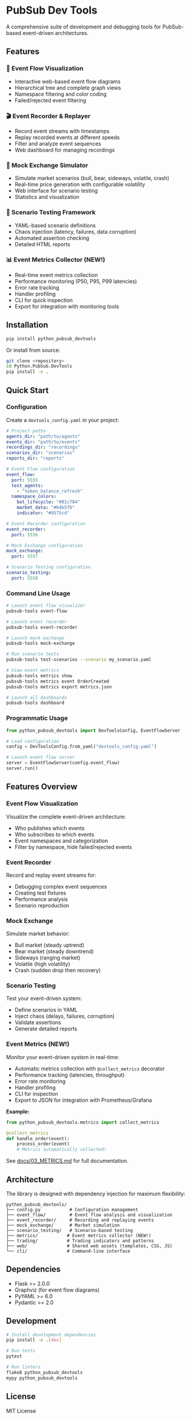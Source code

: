 # PubSub Dev Tools

A comprehensive suite of development and debugging tools for PubSub-based event-driven architectures.

## Features

### 🎯 Event Flow Visualization

- Interactive web-based event flow diagrams
- Hierarchical tree and complete graph views
- Namespace filtering and color coding
- Failed/rejected event filtering

### 🎬 Event Recorder & Replayer

- Record event streams with timestamps
- Replay recorded events at different speeds
- Filter and analyze event sequences
- Web dashboard for managing recordings

### 🎰 Mock Exchange Simulator

- Simulate market scenarios (bull, bear, sideways, volatile, crash)
- Real-time price generation with configurable volatility
- Web interface for scenario testing
- Statistics and visualization

### 🧪 Scenario Testing Framework

- YAML-based scenario definitions
- Chaos injection (latency, failures, data corruption)
- Automated assertion checking
- Detailed HTML reports

### 📊 Event Metrics Collector (NEW!)

- Real-time event metrics collection
- Performance monitoring (P50, P95, P99 latencies)
- Error rate tracking
- Handler profiling
- CLI for quick inspection
- Export for integration with monitoring tools

## Installation

```bash
pip install python_pubsub_devtools
```

Or install from source:

```bash
git clone <repository>
cd Python.PubSub.DevTools
pip install -e .
```

## Quick Start

### Configuration

Create a `devtools_config.yaml` in your project:

```yaml
# Project paths
agents_dir: "path/to/agents"
events_dir: "path/to/events"
recordings_dir: "recordings"
scenarios_dir: "scenarios"
reports_dir: "reports"

# Event Flow configuration
event_flow:
  port: 5555
  test_agents:
    - "token_balance_refresh"
  namespace_colors:
    bot_lifecycle: "#81c784"
    market_data: "#64b5f6"
    indicator: "#9575cd"

# Event Recorder configuration
event_recorder:
  port: 5556

# Mock Exchange configuration
mock_exchange:
  port: 5557

# Scenario Testing configuration
scenario_testing:
  port: 5558
```

### Command Line Usage

```bash
# Launch event flow visualizer
pubsub-tools event-flow

# Launch event recorder
pubsub-tools event-recorder

# Launch mock exchange
pubsub-tools mock-exchange

# Run scenario tests
pubsub-tools test-scenarios --scenario my_scenario.yaml

# View event metrics
pubsub-tools metrics show
pubsub-tools metrics event OrderCreated
pubsub-tools metrics export metrics.json

# Launch all dashboards
pubsub-tools dashboard
```

### Programmatic Usage

```python
from python_pubsub_devtools import DevToolsConfig, EventFlowServer

# Load configuration
config = DevToolsConfig.from_yaml("devtools_config.yaml")

# Launch event flow server
server = EventFlowServer(config.event_flow)
server.run()
```

## Features Overview

### Event Flow Visualization

Visualize the complete event-driven architecture:

- Who publishes which events
- Who subscribes to which events
- Event namespaces and categorization
- Filter by namespace, hide failed/rejected events

### Event Recorder

Record and replay event streams for:

- Debugging complex event sequences
- Creating test fixtures
- Performance analysis
- Scenario reproduction

### Mock Exchange

Simulate market behavior:

- Bull market (steady uptrend)
- Bear market (steady downtrend)
- Sideways (ranging market)
- Volatile (high volatility)
- Crash (sudden drop then recovery)

### Scenario Testing

Test your event-driven system:

- Define scenarios in YAML
- Inject chaos (delays, failures, corruption)
- Validate assertions
- Generate detailed reports

### Event Metrics (NEW!)

Monitor your event-driven system in real-time:

- Automatic metrics collection with `@collect_metrics` decorator
- Performance tracking (latencies, throughput)
- Error rate monitoring
- Handler profiling
- CLI for inspection
- Export to JSON for integration with Prometheus/Grafana

**Example:**

```python
from python_pubsub_devtools.metrics import collect_metrics

@collect_metrics
def handle_order(event):
    process_order(event)
    # Metrics automatically collected!
```

See [docs/03_METRICS.md](docs/03_METRICS.md) for full documentation.

## Architecture

The library is designed with dependency injection for maximum flexibility:

```
python_pubsub_devtools/
├── config.py           # Configuration management
├── event_flow/         # Event flow analysis and visualization
├── event_recorder/     # Recording and replaying events
├── mock_exchange/      # Market simulation
├── scenario_testing/   # Scenario-based testing
├── metrics/           # Event metrics collector (NEW!)
├── trading/           # Trading indicators and patterns
├── web/               # Shared web assets (templates, CSS, JS)
└── cli/               # Command-line interface
```

## Dependencies

- Flask >= 2.0.0
- Graphviz (for event flow diagrams)
- PyYAML >= 6.0
- Pydantic >= 2.0

## Development

```bash
# Install development dependencies
pip install -e .[dev]

# Run tests
pytest

# Run linters
flake8 python_pubsub_devtools
mypy python_pubsub_devtools
```

## License

MIT License
